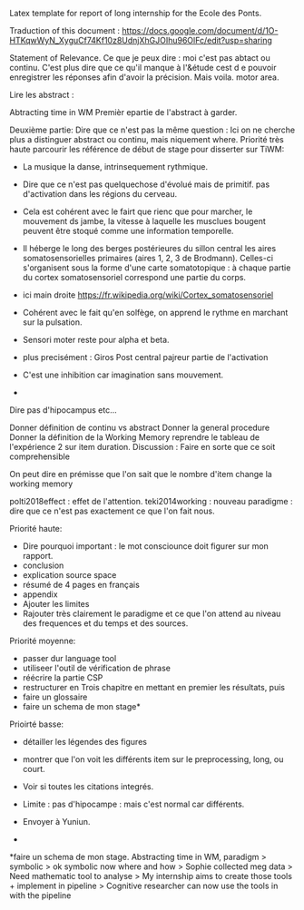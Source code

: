 
Latex template for report of long internship for the Ecole des Ponts.

Traduction of this document :  https://docs.google.com/document/d/1O-HTKqwWyN_XyguCf74Kf10z8UdnjXhGJOIhu96OlFc/edit?usp=sharing


Statement of Relevance. Ce que je peux dire : moi c'est pas abtact ou continu. C'est plus
dire que ce qu'il manque à l'&étude cest d e pouvoir enregistrer les réponses afin d'avoir la précision. Mais voila.
motor area.

Lire les abstract :

Abtracting time in WM
Premièr epartie de l'abstract à garder.

Deuxième partie:
Dire que ce n'est pas la même question : Ici on ne cherche plus a distinguer abstract ou continu, mais niquement where.
Priorité très haute parcourir les référence de début de stage pour disserter sur TiWM:
- La musique la danse, intrinsequement rythmique.
- Dire que ce n'est pas quelquechose d'évolué mais de primitif. pas d'activation dans les régions du cerveau.
- Cela est cohérent avec le fairt que rienc que pour marcher, le mouvement ds jambe, la vitesse à laquelle les musclues bougent peuvent être stoqué comme une information temporelle.
- Il héberge le long des berges postérieures du sillon central les aires somatosensorielles primaires (aires 1, 2, 3 de Brodmann). Celles-ci s'organisent sous la forme d'une carte somatotopique : à chaque partie du cortex somatosensoriel correspond une partie du corps.
- ici main droite
https://fr.wikipedia.org/wiki/Cortex_somatosensoriel

- Cohérent avec le fait qu'en solfège, on apprend le rythme en marchant sur la pulsation.
- Sensori moter reste pour alpha et beta.
- plus precisément : Giros Post central pajreur partie de l'activation
- C'est une inhibition car imagination sans mouvement.
- 
Dire pas d'hipocampus etc...


Donner définition de continu vs abstract
Donner la general procedure
Donner la définition de la Working Memory
reprendre le tableau de l'expérience 2 sur item duration.
Discussion : Faire en sorte que ce soit comprehensible

On peut dire en prémisse que l'on sait que le nombre d'item change la working memory

polti2018effect : effet de l'attention.
teki2014working : nouveau paradigme : dire que ce n'est pas exactement ce que l'on fait nous.


Priorité haute:
- Dire pourquoi important : le mot consciounce doit figurer sur mon rapport.
- conclusion
- explication source space
- résumé de 4 pages en français
- appendix
- Ajouter les limites
- Rajouter très clairement le paradigme et ce que l'on attend au niveau des frequences et du temps et des sources.

Priorité moyenne:
- passer dur language tool
- utiliseer l'outil de vérification de phrase
- réécrire la partie CSP
- restructurer en Trois chapitre en mettant en premier les résultats, puis
- faire un glossaire
- faire un schema de mon stage*

Prioirté basse:
- détailler les légendes des figures
- montrer que l'on voit les différents item sur le preprocessing, long,  ou court.
- Voir si toutes les citations integrés.
- Limite : pas d'hipocampe : mais c'est normal car différents.


- Envoyer à Yuniun.
- 

*faire un schema de mon stage.
Abstracting time in WM, paradigm > symbolic > ok symbolic now where and how > Sophie collected meg data > Need mathematic tool to analyse > My internship aims to create those tools + implement in pipeline > Cognitive researcher can now use the tools in with the pipeline 
